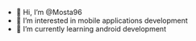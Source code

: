- 👋 Hi, I’m @Mosta96
- 👀 I’m interested in mobile applications development
- 🌱 I’m currently learning android development 


<!---
Mosta96/Mosta96 is a ✨ special ✨ repository because its `README.md` (this file) appears on your GitHub profile.
You can click the Preview link to take a look at your changes.
--->
